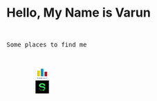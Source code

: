 # Hello, My Name is Varun
<html lang="en">
<head>
    <meta charset="UTF-8">
    <title>Using font awesome</title>
    <script src="https://kit.fontawesome.com/ce0444d81d.js" crossorigin="anonymous"></script>
</head>
<body>
    <!-- <i class="fas fa-ad fa-5x">&nbsp &nbsp &nbsp</i> -->
    <pre>
        <p>Some places to find me</p>
        <a href = "https://www.linkedin.com/in/varun-das-514526141" target = "_blank"><i class="fab fa-linkedin fa-3x"></i></a> 
        <a href = "https://codeforces.com/profile/veedee" target = "_blank"><img src = "codeforces.png" alt = "codeforces image" width = "6%"/></a> 
        <a href = "https://sourcerer.io/veedee2000" target = "_blank"><img src = "sourcerer.png" alt = "sourcerer image" width = "6%"/></a>
    </pre>
</body>
</html>
